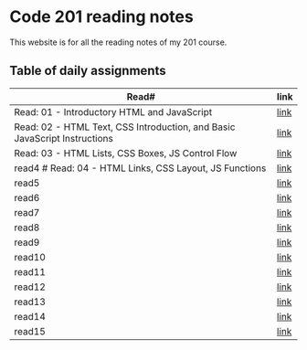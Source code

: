 # Code 201 reading notes

This website is for all the reading notes of my 201 course.

## Table of daily assignments 

Read#  | link
---------|--------
Read: 01 - Introductory HTML and JavaScript|[link](https://waleedfarraj.github.io/reading-notes/class01)
Read: 02 - HTML Text, CSS Introduction, and Basic JavaScript Instructions |[link](https://waleedfarraj.github.io/reading-notes/class02)
 Read: 03 - HTML Lists, CSS Boxes, JS Control Flow  |[link](https://waleedfarraj.github.io/reading-notes/class03)
read4 # Read: 04 - HTML Links, CSS Layout, JS Functions   |[link](https://waleedfarraj.github.io/reading-notes/class04)
read5    |[link](https://waleedfarraj.github.io/reading-notes/class05)
read6    |[link](https://waleedfarraj.github.io/reading-notes/class06)
read7    |[link](https://waleedfarraj.github.io/reading-notes/class07)
read8    |[link](https://waleedfarraj.github.io/reading-notes/class08)
read9    |[link](https://waleedfarraj.github.io/reading-notes/class09)
read10   |[link](https://waleedfarraj.github.io/reading-notes/class10)
read11   |[link](https://waleedfarraj.github.io/reading-notes/class11)
read12   |[link]()
read13   |[link]()
read14   |[link]()
read15   |[link]()

